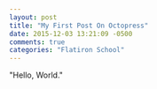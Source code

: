 ```yaml
---
layout: post
title: "My First Post On Octopress"
date: 2015-12-03 13:21:09 -0500
comments: true
categories: "Flatiron School"
---
```


"Hello, World."
